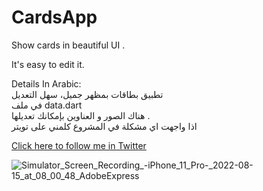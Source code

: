 # CardsApp
 Show cards in beautiful UI .
 
 It's easy to edit it.

Details In Arabic:
<br/>
تطبيق بطاقات بمظهر جميل، سهل التعديل 
<br/>
في ملف
data.dart
<br/>
هناك الصور و العناوين بإمكانك تعديلها
.
<br/>
اذا واجهت اي مشكلة في المشروع كلمني على تويتر


<a href="https://twitter.com/abom_me" target="_blank">Click here to follow me in Twitter</a>
 
![Simulator_Screen_Recording_-_iPhone_11_Pro_-_2022-08-15_at_08_00_48_AdobeExpress](https://user-images.githubusercontent.com/111135292/184575810-9e756813-1c87-4d32-8a05-13cad2f1f50b.gif)

